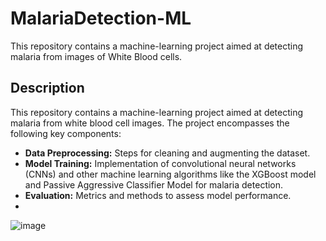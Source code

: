 # MalariaDetection-ML
This repository contains a machine-learning project aimed at detecting malaria from images of White Blood cells.

## Description
This repository contains a machine-learning project aimed at detecting malaria from white blood cell images. The project encompasses the following key components:

- **Data Preprocessing:** Steps for cleaning and augmenting the dataset.
- **Model Training:** Implementation of convolutional neural networks (CNNs) and other machine learning algorithms like the XGBoost model and Passive Aggressive Classifier Model for malaria detection.
- **Evaluation:** Metrics and methods to assess model performance.
- 
![image](https://github.com/pranav-palliyath/MalariaDetection-ML/assets/42809604/1d2e2862-349c-4abd-b729-e0572f7b639b)


